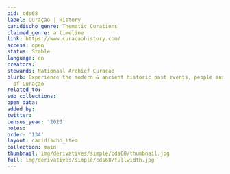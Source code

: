 ```yaml
---
pid: cds68
label: Curaçao | History
caridischo_genre: Thematic Curations
claimed_genre: a timeline
link: https://www.curacaohistory.com/
access: open
status: Stable
language: en
creators:
stewards: Nationaal Archief Curaçao
blurb: Experience the modern & ancient historic past events, people and governments
  of Curaçao
related_to:
sub_collections:
open_data:
added_by:
twitter:
census_year: '2020'
notes:
order: '134'
layout: caridischo_item
collection: main
thumbnail: img/derivatives/simple/cds68/thumbnail.jpg
full: img/derivatives/simple/cds68/fullwidth.jpg
---
```

